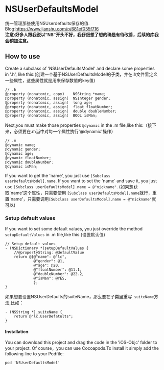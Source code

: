 # NSUserDefaultsModel
 统一管理那些使用NSUserdefaults保存的值.  
 Blog:https://www.jianshu.com/p/681ef055f716   
 **注意:好多人跟我说以“NS”开头不好，我仔细想了想的确是有待改善，后续的库我会稍加注意。**

## How to use

Create a subclass of 'NSUserDefaultsModel' and declare some properties in '.h', like this:(创建一个基于NSUserDefaultsModel的子类，并在.h文件里定义一些属性，这些属性就是用来保存数值的key值)
```
// .h
@property (nonatomic, copy)    NSString *name;
@property (nonatomic, assign)  NSInteger gender;
@property (nonatomic, assign)  long age;
@property (nonatomic, assign)  float floatNumber;
@property (nonatomic, assign)  double doubleNumber;
@property (nonatomic, assign)  BOOL isMan;
```
Next,you must make those properties `@dynamic` in the .m file,like this:（接下来，必须要在.m当中对每一个属性执行'@dynamic'操作）
```
// .m
@dynamic name;
@dynamic gender;
@dynamic age;
@dynamic floatNumber;
@dynamic doubleNumber;
@dynamic isMan;
```
If you want to get the 'name', you just use `[Subclass userDefaultsModel].name`.
If you want to set the 'name' and save it, you just use `[Subclass userDefaultsModel].name = @"nickname"`.
(如果想获取'name'这个属性，只需要使用 `[Subclass userDefaultsModel].name`就行，重置'name'，只需要调用`[Subclass userDefaultsModel].name = @"nickname"`就可以)

### Setup default values
If you want to set some default values, you just override the method `setupDefaultValues` in .m file,like this:(设置默认值)
```
// Setup default values
- (NSDictionary *)setupDefaultValues {
    //@propertyString: @defaultValue
    return @{@"name": @"lc",
             @"gender": @1,
             @"age": @20,
             @"floatNumber": @11.1,
             @"doubleNumber": @22.2,
             @"isMan": @YES,
             };
}
```

如果想要设置NSUserDefaults的suiteName，那么要在子类里重写`_suiteName`方法,比如：
```
- (NSString *)_suiteName {
    return @"lc.UserDefatults";
}
```
#### Installation
You can download this project and drag the code in the 'iOS-Objc' folder to your project.
Of course，you can use Cocoapods.To install it simply add the following line to your Podfile:
```
pod 'NSUserDefaultsModel'
```

